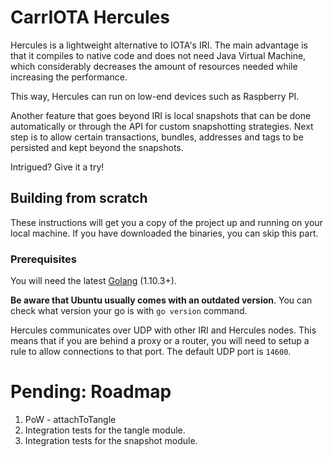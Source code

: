 # CarrIOTA Hercules

Hercules is a lightweight alternative to IOTA's IRI. The main advantage is that it compiles
to native code and does not need Java Virtual Machine, which considerably decreases the amount
of resources needed while increasing the performance.

This way, Hercules can run on low-end devices such as Raspberry PI.

Another feature that goes beyond IRI is local snapshots that can be done automatically
or through the API for custom snapshotting strategies. Next step is to allow certain transactions,
bundles, addresses and tags to be persisted and kept beyond the snapshots.

Intrigued? Give it a try!

## Building from scratch

These instructions will get you a copy of the project up and running on your local machine.
If you have downloaded the binaries, you can skip this part.

### Prerequisites

You will need the latest [Golang](https://golang.org/dl/) (1.10.3+).

**Be aware that Ubuntu usually comes with an outdated version**. You can check what version
your go is with `go version` command.

Hercules communicates over UDP with other IRI and Hercules nodes. This means that if you are
behind a proxy or a router, you will need to setup a rule to allow connections to that port.
The default UDP port is `14600`.

# Pending: Roadmap

1. PoW - attachToTangle
2. Integration tests for the tangle module.
3. Integration tests for the snapshot module.